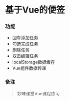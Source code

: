 # 基于Vue的便签

### 功能
* 回车添加任务
* 勾选完成任务
* 删除任务
* 双击编辑任务
* localStorage数据缓存
* Vue组件数据传递

### 备注
>妙味课堂Vue课程练习